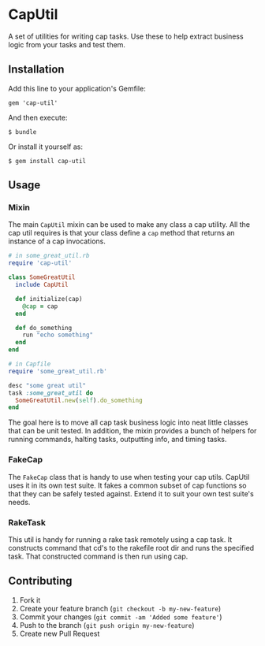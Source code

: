 # CapUtil

A set of utilities for writing cap tasks.  Use these to help extract business logic from your tasks and test them.

## Installation

Add this line to your application's Gemfile:

    gem 'cap-util'

And then execute:

    $ bundle

Or install it yourself as:

    $ gem install cap-util

## Usage

### Mixin

The main `CapUtil` mixin can be used to make any class a cap utility.  All the cap util requires is that your class define a `cap` method that returns an instance of a cap invocations.

```ruby
# in some_great_util.rb
require 'cap-util'

class SomeGreatUtil
  include CapUtil

  def initialize(cap)
    @cap = cap
  end

  def do_something
    run "echo something"
  end
end

# in Capfile
require 'some_great_util.rb'

desc "some great util"
task :some_great_util do
  SomeGreatUtil.new(self).do_something
end
```

The goal here is to move all cap task business logic into neat little classes that can be unit tested.  In addition, the mixin provides a bunch of helpers for running commands, halting tasks, outputting info, and timing tasks.

### FakeCap

The `FakeCap` class that is handy to use when testing your cap utils.  CapUtil uses it in its own test suite.  It fakes a common subset of cap functions so that they can be safely tested against.  Extend it to suit your own test suite's needs.

### RakeTask

This util is handy for running a rake task remotely using a cap task.  It constructs command that cd's to the rakefile root dir and runs the specified task.  That constructed command is then run using cap.

## Contributing

1. Fork it
2. Create your feature branch (`git checkout -b my-new-feature`)
3. Commit your changes (`git commit -am 'Added some feature'`)
4. Push to the branch (`git push origin my-new-feature`)
5. Create new Pull Request
